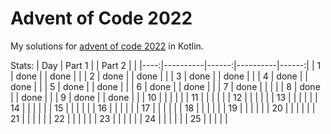 # Advent of Code 2022

My solutions for [advent of code 2022](https://adventofcode.com/2022) in Kotlin.

Stats:
| Day |  Part 1  |       |  Part 2  |       |
|----:|----------|------:|----------|------:|
|  1  |   done   |       |   done   |       |
|  2  |   done   |       |   done   |       |
|  3  |   done   |       |   done   |       |
|  4  |   done   |       |   done   |       |
|  5  |   done   |       |   done   |       |
|  6  |   done   |       |   done   |       |
|  7  |   done   |       |          |       |
|  8  |   done   |       |   done   |       |
|  9  |   done   |       |   done   |       |
| 10  |          |       |          |       |
| 11  |          |       |          |       |
| 12  |          |       |          |       |
| 13  |          |       |          |       |
| 14  |          |       |          |       |
| 15  |          |       |          |       |
| 16  |          |       |          |       |
| 17  |          |       |          |       |
| 18  |          |       |          |       |
| 19  |          |       |          |       |
| 20  |          |       |          |       |
| 21  |          |       |          |       |
| 22  |          |       |          |       |
| 23  |          |       |          |       |
| 24  |          |       |          |       |
| 25  |          |       |          |       |
